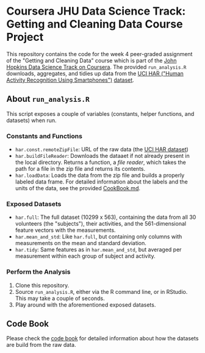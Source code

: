 # Coursera JHU Data Science Track: Getting and Cleaning Data Course Project

This repository contains the code for the week 4 peer-graded assignment of the
"Getting and Cleaning Data" course which is part of the
[John Hopkins Data Science Track on Coursera][jhu-ds-coursera].
The provided `run_analysis.R` downloads, aggregates, and tidies up data from the
[UCI HAR ("Human Activity Recognition Using Smartphones")][uci-har-website]
[dataset][uci-har-dataset].

## About `run_analysis.R`

This script exposes a couple of variables (constants, helper functions, and
datasets) when run.

### Constants and Functions

* `har.const.remoteZipFile`: URL of the raw data (the [UCI HAR dataset][uci-har-dataset])
* `har.buildFileReader`: Downloads the dataaet if not already present in the
  local directory.
  Returns a function, a _file reader_, which takes the path for a file in the
  zip file and returns its contents.
* `har.loadData`: Loads the data from the zip file and builds a properly
  labeled data frame.
  For detailed information about the labels and the units of the data, see the
  provided [CookBook.md](./CookBook.md).

### Exposed Datasets

* `har.full`: The full dataset (10299 x 563), containing the data from all
  30 volunteers (the "subjects"), their activities, and the 561-dimensional
  feature vectors with the measurements.
* `har.mean_and_std`: Like `har.full`, but containing only columns with
  measurements on the mean and standard deviation.
* `har.tidy`: Same features as in `har.mean_and_std`, but averaged per
  measurement within each group of subject and activity.

### Perform the Analysis

1. Clone this repository.
2. Source `run_analysis.R`, either via the R command line, or in RStudio.
   This may take a couple of seconds.
3. Play around with the aforementioned exposed datasets.

## Code Book

Please check the [code book](./CodeBook.md) for detailed information about how the
datasets are build from the raw data.

[jhu-ds-coursera]: https://www.coursera.org/specializations/jhu-data-science
[uci-har-website]: http://archive.ics.uci.edu/ml/datasets/Human+Activity+Recognition+Using+Smartphones
[uci-har-dataset]: https://d396qusza40orc.cloudfront.net/getdata%2Fprojectfiles%2FUCI%20HAR%20Dataset.zip
